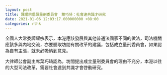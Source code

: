 ```yaml
---
layout: post
title: 譚耀宗倡設量刑委員會　葉巧琦：社會達共識才研究
date: 2021-01-06 12:03:17.000000000 +08:00
categories: rthk
---
```


全國人大常委譚耀宗表示，本港應該發展與其他普通法國家不同的做法，司法機關應該多與内地交流，亦要聽取坊間有關改革的建議，包括成立量刑委員會，如果認為自有主張，就未必吸納到意見。

大律師公會副主席葉巧琦認為，坊間提出成立量刑委員會的理由不充分，本港以往的大型司法改革，需要社會達到共識才會啓動研究。
